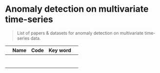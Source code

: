 # Anomaly detection on multivariate time-series

> List of papers & datasets for anomaly detection on multivariate time-series data.

|   | Name | Code | Key word |   |
|---|------|------|----------|---|
|   |      |      |          |   |
|   |      |      |          |   |
|   |      |      |          |   |
|   |      |      |          |   |
|   |      |      |          |   |
|   |      |      |          |   |
|   |      |      |          |   |
